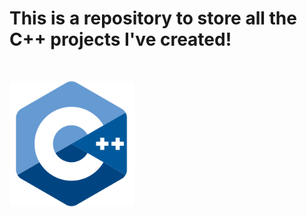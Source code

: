 # This is a repository to store all the C++ projects I've created! 
<br>

<a href="https://www.w3schools.com/cpp/" target="_blank"> <img src="https://raw.githubusercontent.com/devicons/devicon/master/icons/cplusplus/cplusplus-original.svg" alt="cplusplus" width="200" height="200"/> </a>
<br>
